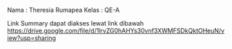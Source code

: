 Nama :  Theresia Rumapea
Kelas  : QE-A

Link Summary dapat diakses lewat link dibawah
https://drive.google.com/file/d/1lrvZG0hAHYs30vnf3XWMFSDkQktOHeuN/view?usp=sharing
